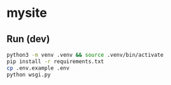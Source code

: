 # mysite

## Run (dev)
```bash
python3 -m venv .venv && source .venv/bin/activate
pip install -r requirements.txt
cp .env.example .env
python wsgi.py
